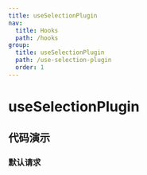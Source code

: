 ```yaml
---
title: useSelectionPlugin
nav:
  title: Hooks
  path: /hooks
group:
  title: useSelectionPlugin
  path: /use-selection-plugin
  order: 1
---
```


# useSelectionPlugin

## 代码演示

### 默认请求

<code src="./demo/default.tsx" />

